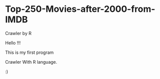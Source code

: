 # Top-250-Movies-after-2000-from-IMDB
Crawler by R

Hello !!!

This is my first program 

Crawler With R language.

:)
